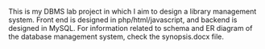 This is my DBMS lab project in which I aim to design a library management system. Front end is designed in php/html/javascript, and backend is designed in MySQL.
For information related to schema and ER diagram of the database management system, check the synopsis.docx file.
